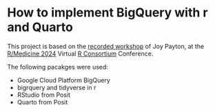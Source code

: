 # How to implement BigQuery with r and Quarto

This project is based on the [recorded workshop]([url](https://youtu.be/VzteK2K0gbc?si=wgBJeTw7Latb947p)) of Joy Payton, at the [R/Medicine 2024]([url](https://rconsortium.github.io/RMedicine_2024/)) Virtual [R Consortium]([url](https://r-consortium.org/)) Conference. 

The following pacakges were used:
- Google Cloud Platform BigQuery
- bigrquery and tidyverse in r
- RStudio from Posit
- Quarto from Posit

